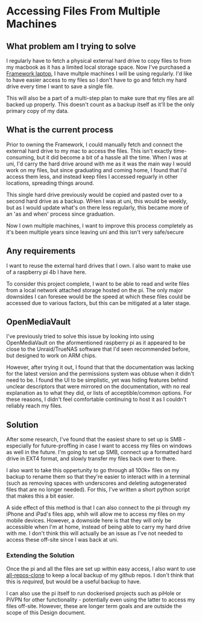 # Accessing Files From Multiple Machines

## What problem am I trying to solve
I regularly have to fetch a physical external hard drive to copy files to from
my macbook as it has a limited local storage space. Now I've purchased a 
[Framework laptop](https://frame.work/gb/en), I have multple machines I will be
using regularly. I'd like to have easier access to my files so I don't have to 
go and fetch my hard drive every time I want to save a single file.

This will also be a part of a multi-step plan to make sure that my files are all
backed up properly. This doesn't count as a backup itself as it'll be the only
primary copy of my data.

## What is the current process
Prior to owning the Framework, I could manually fetch and connect the external
hard drive to my mac to access the files. This isn't exactly time-consuming, but
it did become a bit of a hassle all the time. When I was at uni, I'd carry the
hard drive around with me as it was the main way I would work on my files, but
since graduating and coming home, I found that I'd access them less, and instead
keep files I accessed reguarly in other locations, spreading things around.

This single hard drive previously would be copied and pasted over to a second 
hard drive as a backup. WHen I was at uni, this would be weekly, but as I would
update what's on there less regularly, this became more of an 'as and when'
process since graduation. 

Now I own multiple machines, I want to improve this process completely as it's
been multiple years since leaving uni and this isn't very safe/secure

## Any requirements
I want to reuse the external hard drives that I own. I also want to make use 
of a raspberry pi 4b I have here.

To consider this project complete, I want to be able to read and write files from
a local network attached storage hosted on the pi. The only major downsides I 
can foresee would be the speed at which these files could be accessed due to 
various factors, but this can be mitigated at a later stage.

## OpenMediaVault
I've previously tried to solve this issue by looking into using OpenMediaVault 
on the aformentioned raspberry pi as it appeared to be close to the Unraid/TrueNAS
software that I'd seen recommended before, but designed to work on ARM chips.

However, after trying it out, I found that that the documentation was lacking
for the latest version and the permissions system was obtuse when it didn't need
to be. I found the UI to be simplistic, yet was hiding features behind unclear
descriptors that were mirrored on the documentation, with no real explanation
as to what they did, or lists of acceptible/common options. For these reasons, 
I didn't feel comfortable continuing to host it as I couldn't reliably reach 
my files. 

## Solution
After some research, I've found that the easiest share to set up is SMB - especially
for future-proffing in case I want to access my files on windows as well in 
the future. I'm going to set up SMB, connect up a formatted hard drive in EXT4
format, and slowly transfer my files back over to there. 

I also want to take this oppertunity to go through all 100k+ files on my backup
to rename them so that they're easier to interact with in a terminal (such as 
removing spaces with underscores and deleting autogenerated files that are no 
longer needed). For this, I've written a short python script that makes this a 
bit easier.

A side effect of this method is that I can also connect to the pi through my 
iPhone and iPad's files app, whih will allow me to access my files on my mobile
devices. However, a downside here is that they will only be accessible when I'm 
at home, instead of being able to carry my hard drive with me. I don't think
this will actually be an issue as I've not needed to access these off-site
since I was back at uni.

### Extending the Solution
Once the pi and all the files are set up within easy access, I also want to use
[all-repos-clone](https://github.com/asottile/all-repos#all-repos-clone-options)
to keep a local backup of my github repos. I don't think that this is _required_,
but would be a useful backup to have.

I can also use the pi itself to run dockerised projects such as piHole or PiVPN
for other functionality - potentially even using the latter to access my files
off-site. However, these are longer term goals and are outside the scope of this
Design document.
